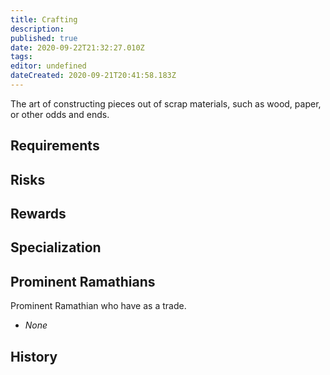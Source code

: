 ```yaml
---
title: Crafting
description: 
published: true
date: 2020-09-22T21:32:27.010Z
tags: 
editor: undefined
dateCreated: 2020-09-21T20:41:58.183Z
---
```


The art of constructing pieces out of scrap materials, such as wood, paper, or other odds and ends.

## Requirements

## Risks

## Rewards

## Specialization

## Prominent Ramathians

Prominent Ramathian who have as a trade.

- *None*

## History